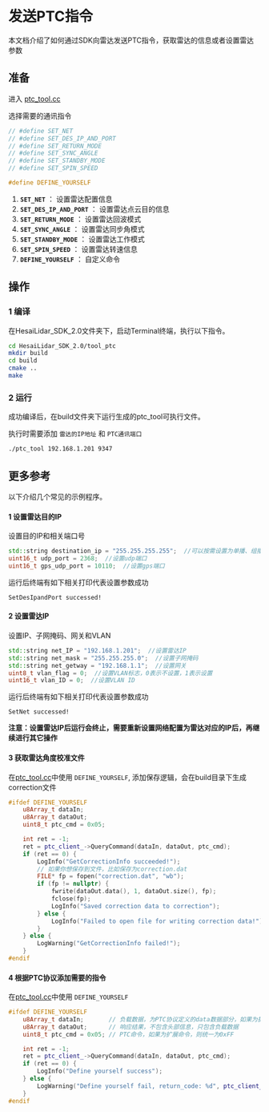 # 发送PTC指令 
本文档介绍了如何通过SDK向雷达发送PTC指令，获取雷达的信息或者设置雷达参数

## 准备
进入 [ptc_tool.cc](../tool_ptc/ptc_tool.cc) 

选择需要的通讯指令

```cpp
// #define SET_NET
// #define SET_DES_IP_AND_PORT
// #define SET_RETURN_MODE
// #define SET_SYNC_ANGLE
// #define SET_STANDBY_MODE
// #define SET_SPIN_SPEED

#define DEFINE_YOURSELF
```
1. **`SET_NET`** ： 设置雷达配置信息
2. **`SET_DES_IP_AND_PORT`** ： 设置雷达点云目的信息
3. **`SET_RETURN_MODE`** ： 设置雷达回波模式
4. **`SET_SYNC_ANGLE`** ： 设置雷达同步角模式
5. **`SET_STANDBY_MODE`** ： 设置雷达工作模式
6. **`SET_SPIN_SPEED`** ： 设置雷达转速信息
7. **`DEFINE_YOURSELF`** ： 自定义命令

## 操作
### 1 编译
在HesaiLidar_SDK_2.0文件夹下，启动Terminal终端，执行以下指令。
```bash
cd HesaiLidar_SDK_2.0/tool_ptc
mkdir build
cd build
cmake ..
make
```

### 2 运行
成功编译后，在build文件夹下运行生成的ptc_tool可执行文件。

执行时需要添加 `雷达的IP地址` 和 `PTC通讯端口`

```bash
./ptc_tool 192.168.1.201 9347
```

## 更多参考
以下介绍几个常见的示例程序。
#### 1 设置雷达目的IP
设置目的IP和相关端口号
```cpp
std::string destination_ip = "255.255.255.255";  //可以按需设置为单播、组播、广播
uint16_t udp_port = 2368;  //设置udp端口
uint16_t gps_udp_port = 10110;  //设置gps端口
```
运行后终端有如下相关打印代表设置参数成功
```log
SetDesIpandPort successed!
```

#### 2 设置雷达IP
设置IP、子网掩码、网关和VLAN
```cpp
std::string net_IP = "192.168.1.201";  //设置雷达IP
std::string net_mask = "255.255.255.0";  //设置子网掩码
std::string net_getway = "192.168.1.1";  //设置网关
uint8_t vlan_flag = 0;  //设置VLAN标志，0表示不设置，1表示设置
uint16_t vlan_ID = 0;  //设置VLAN ID
```
运行后终端有如下相关打印代表设置参数成功
```log
SetNet successed!
```
**注意：设置雷达IP后运行会终止，需要重新设置网络配置为雷达对应的IP后，再继续进行其它操作**

#### 3 获取雷达角度校准文件
在[ptc_tool.cc](../tool_ptc/ptc_tool.cc)中使用 `DEFINE_YOURSELF`, 添加保存逻辑，会在build目录下生成correction文件
```cpp
#ifdef DEFINE_YOURSELF
    u8Array_t dataIn;       
    u8Array_t dataOut;      
    uint8_t ptc_cmd = 0x05;

    int ret = -1;
    ret = ptc_client_->QueryCommand(dataIn, dataOut, ptc_cmd);
    if (ret == 0) {
        LogInfo("GetCorrectionInfo succeeded!");
        // 如果你想保存到文件，比如保存为correction.dat
        FILE* fp = fopen("correction.dat", "wb");
        if (fp != nullptr) {
            fwrite(dataOut.data(), 1, dataOut.size(), fp);
            fclose(fp);
            LogInfo("Saved correction data to correction");
        } else {
            LogInfo("Failed to open file for writing correction data!");
        }
    } else {
        LogWarning("GetCorrectionInfo failed!");
    }
#endif
```

#### 4 根据PTC协议添加需要的指令
在[ptc_tool.cc](../tool_ptc/ptc_tool.cc)中使用 `DEFINE_YOURSELF`

```cpp
#ifdef DEFINE_YOURSELF
    u8Array_t dataIn;       // 负载数据，为PTC协议定义的data数据部分，如果为扩展命令也包含扩展命令本身
    u8Array_t dataOut;      // 响应结果，不包含头部信息，只包含负载数据
    uint8_t ptc_cmd = 0x05; // PTC命令，如果为扩展命令，则统一为0xFF

    int ret = -1;
    ret = ptc_client_->QueryCommand(dataIn, dataOut, ptc_cmd);
    if (ret == 0) {
        LogInfo("Define yourself success");
    } else {
        LogWarning("Define yourself fail, return_code: %d", ptc_client_->ret_code_); // ret_code_如果为正数，则为PTC返回的错误码，如果为负数，则是一些意外的错误，详见代码
    }
#endif

```
